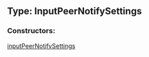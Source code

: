 ## Type: InputPeerNotifySettings  

### Constructors:

[inputPeerNotifySettings](../constructors/inputPeerNotifySettings.md)  

